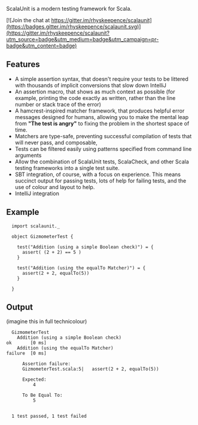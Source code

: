 ScalaUnit is a modern testing framework for Scala.

[![Join the chat at https://gitter.im/rhyskeepence/scalaunit](https://badges.gitter.im/rhyskeepence/scalaunit.svg)](https://gitter.im/rhyskeepence/scalaunit?utm_source=badge&utm_medium=badge&utm_campaign=pr-badge&utm_content=badge)

## Features

- A simple assertion syntax, that doesn't require your tests to be littered with thousands of implicit conversions that slow down IntelliJ
- An assertion macro, that shows as much context as possible (for example, printing the code exactly as written, rather than the line number or stack trace of the error)
- A hamcrest-inspired matcher framework, that produces helpful error messages designed for humans, allowing you to make the mental leap from **"The test is angry"** to fixing the problem in the shortest space of time.
- Matchers are type-safe, preventing successful compilation of tests that will never pass, and composable, 
- Tests can be filtered easily using patterns specified from command line arguments
- Allow the combination of ScalaUnit tests, ScalaCheck, and other Scala testing frameworks into a single test suite.
- SBT integration, of course, with a focus on experience. This means succinct output for passing tests, lots of help for failing tests, and the use of colour and layout to help.
- IntelliJ integration



## Example

```
  import scalaunit._
  
  object GizmometerTest {
  
    test("Addition (using a simple Boolean check)") = {
      assert( (2 + 2) == 5 )
    }
    
    test("Addition (using the equalTo Matcher)") = {
      assert(2 + 2, equalTo(5))
    }
    
  }
```

## Output 

(imagine this in full technicolour)
```
  GizmometerTest
    Addition (using a simple Boolean check)                            ok       [0 ms]
    Addition (using the equalTo Matcher)                               failure  [0 ms]
    
      Assertion failure:
      GizmometerTest.scala:5|   assert(2 + 2, equalTo(5))
    
      Expected: 
          4
          
      To Be Equal To:
          5
    
    
  1 test passed, 1 test failed
```
